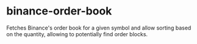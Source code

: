 # binance-order-book
Fetches Binance's order book for a given symbol and allow sorting based on the quantity, allowing to potentially find order blocks.
